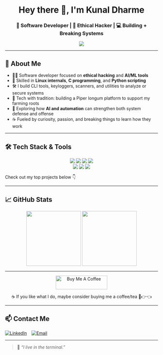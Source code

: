 <h1 align="center">Hey there 👋, I'm Kunal Dharme</h1>
<h3 align="center">🚀 Software Developer | 🧠 Ethical Hacker | 💻 Building + Breaking Systems</h3>

<p align="center">
  <img src="https://readme-typing-svg.demolab.com?font=Fira+Code&pause=1000&color=00FEEF&width=600&lines=Building+real-world+tools+with+C+%26+Bash;Ethical+Hacking+%7C+Linux+%7C+Open+Source+Dev;Breaking+and+making+things+is+how+I+learn!" />
</p>

---

## 🧠 About Me

- 👨‍💻 Software developer focused on **ethical hacking** and **AI/ML tools**
- 🐧 Skilled in **Linux internals**, **C programming**, and **Python scripting**
- 🛠️ I build CLI tools, keyloggers, scanners, and utilities to analyze or secure systems
- 🌾 Tech with tradition: building a Piper longum platform to support my farming roots
- 🚀 Exploring how **AI and automation** can strengthen both system defense and offense
- ☕ Fueled by curiosity, passion, and breaking things to learn how they work

---

## 🛠️ Tech Stack & Tools

<p align="center">
  <img src="https://img.shields.io/badge/-C-00599C?style=flat&logo=c" />
  <img src="https://img.shields.io/badge/-Python-3776AB?style=flat&logo=python" />
  <img src="https://img.shields.io/badge/-Bash-4EAA25?style=flat&logo=gnubash" />
  <img src="https://img.shields.io/badge/-Java-007396?style=flat&logo=java&logoColor=white" />
  <br/>
  <img src="https://img.shields.io/badge/-Linux-FCC624?style=flat&logo=linux" />
  <img src="https://img.shields.io/badge/-Git-F05032?style=flat&logo=git" />
  <img src="https://img.shields.io/badge/-VSCode-007ACC?style=flat&logo=visual-studio-code" />
</p>

Check out my top projects below 👇

---

## 📈 GitHub Stats

<p align="center">
  <img src="https://github-readme-stats.vercel.app/api?username=KunalDharme&show_icons=true&theme=tokyonight" height="180px"/>
  <img src="https://github-readme-stats.vercel.app/api/top-langs/?username=KunalDharme&layout=compact&theme=tokyonight" height="180px"/>
</p>

---

<p align="center">
  <a href="https://www.buymeacoffee.com/kunaldharme" target="_blank">
    <img src="https://cdn.buymeacoffee.com/buttons/v2/default-yellow.png" alt="Buy Me A Coffee" height="45" width="170">
  </a>
</p>

<p align="center">
  ☕ If you like what I do, maybe consider buying me a coffee/tea 🥺👉👈
</p>

---

## 📫 Contact Me

[![LinkedIn](https://img.shields.io/badge/LinkedIn-Kunal%20Dharme-0A66C2?style=for-the-badge&logo=linkedin&logoColor=white)](https://www.linkedin.com/in/kunal-dharme-8734862b7/)
&nbsp;&nbsp;
[![Email](https://img.shields.io/badge/Email-kunaldharme2004@gmail.com-D14836?style=for-the-badge&logo=gmail&logoColor=white)](mailto:kunaldharme2004@gmail.com)

---

> 🔎 *“I live in the terminal.”*

